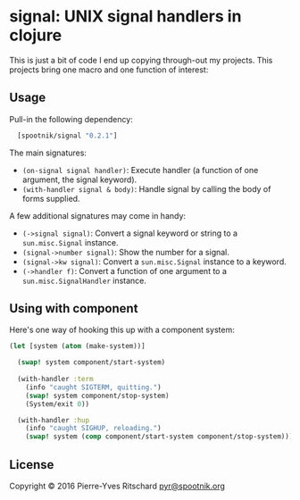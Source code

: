 signal: UNIX signal handlers in clojure
=======================================

This is just a bit of code I end up copying through-out my projects.
This projects bring one macro and one function of interest:

## Usage

Pull-in the following dependency:

```clojure
  [spootnik/signal "0.2.1"]
```

The main signatures:

- `(on-signal signal handler)`: Execute handler (a function of one argument, the signal keyword).
- `(with-handler signal & body)`: Handle signal by calling the body of forms supplied.

A few additional signatures may come in handy:

- `(->signal signal)`: Convert a signal keyword or string to a `sun.misc.Signal` instance.
- `(signal->number signal)`: Show the number for a signal.
- `(signal->kw signal)`: Convert a `sun.misc.Signal` instance to a keyword.
- `(->handler f)`: Convert a function of one argument to a `sun.misc.SignalHandler` instance.

## Using with component

Here's one way of hooking this up with a component system:

```clojure
(let [system (atom (make-system))]

  (swap! system component/start-system)
  
  (with-handler :term
    (info "caught SIGTERM, quitting.")
    (swap! system component/stop-system)
    (System/exit 0))

  (with-handler :hup
    (info "caught SIGHUP, reloading.")
    (swap! system (comp component/start-system component/stop-system))))
```


## License

Copyright © 2016 Pierre-Yves Ritschard <pyr@spootnik.org>

